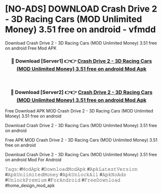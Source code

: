 # [NO-ADS] DOWNLOAD Crash Drive 2 - 3D Racing Cars (MOD Unlimited Money) 3.51 free on android - vfmdd
Download Crash Drive 2 - 3D Racing Cars (MOD Unlimited Money) 3.51 free on android Free Mod APK

<div align="center">
<h3>🔴 Download [Server1] 👉👉 <a href="https://apk-comot.site?title=Crash_Drive_2_-_3D_Racing_Cars_(MOD_Unlimited_Money)_3.51_free_on_android">Crash Drive 2 - 3D Racing Cars (MOD Unlimited Money) 3.51 free on android Mod Apk</a></h3><br>

<h3>🔴 Download [Server2] 👉👉 <a href="https://apk-comot.site?title=Crash_Drive_2_-_3D_Racing_Cars_(MOD_Unlimited_Money)_3.51_free_on_android">Crash Drive 2 - 3D Racing Cars (MOD Unlimited Money) 3.51 free on android Mod Apk</a></h3>
</div>


Free Download APK MOD Crash Drive 2 - 3D Racing Cars (MOD Unlimited Money) 3.51 free on android

Download Crash Drive 2 - 3D Racing Cars (MOD Unlimited Money) 3.51 free on android 

Free APK MOD Crash Drive 2 - 3D Racing Cars (MOD Unlimited Money) 3.51 free on android 

Download Crash Drive 2 - 3D Racing Cars (MOD Unlimited Money) 3.51 free on android Mod For Android

𝚃𝚊𝚐𝚜: #𝙼𝚘𝚍𝙰𝚙𝚔 #𝙳𝚘𝚠𝚗𝚕𝚘𝚊𝚍𝙼𝚘𝚍𝙰𝚙𝚔 #𝙰𝚙𝚔𝙻𝚊𝚝𝚎𝚜𝚝𝚅𝚎𝚛𝚜𝚒𝚘𝚗 #𝙰𝚙𝚔𝚄𝚗𝚕𝚒𝚖𝚒𝚝𝚎𝚍𝙼𝚘𝚗𝚎𝚢 #𝙰𝚙𝚔𝚄𝚗𝚕𝚘𝚌𝚔𝙰𝚕𝚕 #𝙰𝚙𝚔𝙽𝚘𝙰𝚍𝚜 #𝚄𝚗𝚕𝚘𝚌𝚔𝙿𝚛𝚎𝚖𝚒𝚞𝚖 #𝙵𝚘𝚛𝙰𝚗𝚍𝚛𝚘𝚒𝚍 #𝙵𝚛𝚎𝚎𝙳𝚘𝚠𝚗𝚕𝚘𝚊𝚍 #home_design_mod_apk